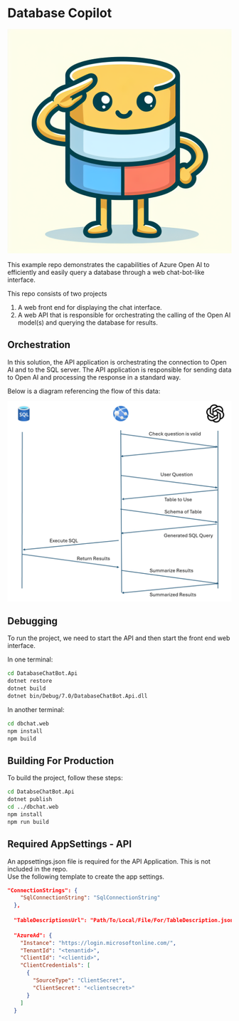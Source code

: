 # Database Copilot

![DbCopilot](docs/images/copilot.png "database copilot")

This example repo demonstrates the capabilities of Azure Open AI to efficiently and easily query a database
through a web chat-bot-like interface. 

This repo consists of two projects

1) A web front end for displaying the chat interface. 
2) A web API that is responsible for orchestrating the calling of the Open AI model(s) and querying the database for results. 

## Orchestration

In this solution, the API application is orchestrating the connection to Open AI and to the SQL server.  The API application is responsible for sending data to Open AI and processing the response in a standard way. 

Below is a diagram referencing the flow of this data: 

![Process flow](docs/images/process_flow.png "Process Flow")


## Debugging
To run the project, we need to start the API and then start the front end web interface. 

In one terminal: 
```bash
cd DatabaseChatBot.Api
dotnet restore
dotnet build
dotnet bin/Debug/7.0/DatabaseChatBot.Api.dll
```

In another terminal:
```bash
cd dbchat.web
npm install 
npm build
```

## Building For Production

To build the project, follow these steps:

```bash
cd DatabseChatBot.Api
dotnet publish
cd ../dbchat.web
npm install
npm run build
```

## Required AppSettings - API
An appsettings.json file is required for the API Application. This is not included in the repo.  
Use the following template to create the app settings. 
```json
"ConnectionStrings": {
    "SqlConnectionString": "SqlConnectionString"
  },

  "TableDescriptionsUrl": "Path/To/Local/File/For/TableDescription.json",

  "AzureAd": {
    "Instance": "https://login.microsoftonline.com/",
    "TenantId": "<tenantid>",
    "ClientId": "<clientid>",
    "ClientCredentials": [
      {
        "SourceType": "ClientSecret",
        "ClientSecret": "<clientsecret>"
      }
    ]
  }
```

